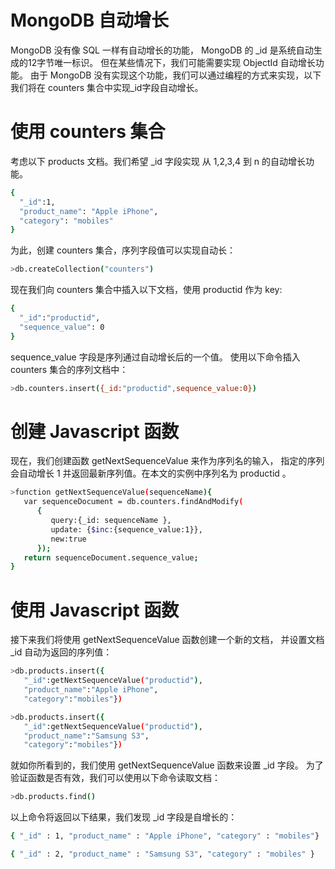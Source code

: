 # MongoDB 自动增长
MongoDB 没有像 SQL 一样有自动增长的功能， MongoDB 的 _id 是系统自动生成的12字节唯一标识。
但在某些情况下，我们可能需要实现 ObjectId 自动增长功能。
由于 MongoDB 没有实现这个功能，我们可以通过编程的方式来实现，以下我们将在 counters 集合中实现_id字段自动增长。
# 使用 counters 集合
考虑以下 products 文档。我们希望 _id 字段实现 从 1,2,3,4 到 n 的自动增长功能。
```bash 
{
  "_id":1,
  "product_name": "Apple iPhone",
  "category": "mobiles"
}
```
为此，创建 counters 集合，序列字段值可以实现自动长：
```bash
>db.createCollection("counters")
```
现在我们向 counters 集合中插入以下文档，使用 productid 作为 key:
```bash
{
  "_id":"productid",
  "sequence_value": 0
}
```
sequence_value 字段是序列通过自动增长后的一个值。
使用以下命令插入 counters 集合的序列文档中：
```bash
>db.counters.insert({_id:"productid",sequence_value:0})
```
# 创建 Javascript 函数
现在，我们创建函数 getNextSequenceValue 来作为序列名的输入， 指定的序列会自动增长 1 并返回最新序列值。在本文的实例中序列名为 productid 。
```bash
>function getNextSequenceValue(sequenceName){
   var sequenceDocument = db.counters.findAndModify(
      {
         query:{_id: sequenceName },
         update: {$inc:{sequence_value:1}},
         new:true
      });
   return sequenceDocument.sequence_value;
}
```
# 使用 Javascript 函数
接下来我们将使用 getNextSequenceValue 函数创建一个新的文档， 并设置文档 _id 自动为返回的序列值：
```bash
>db.products.insert({
   "_id":getNextSequenceValue("productid"),
   "product_name":"Apple iPhone",
   "category":"mobiles"})

>db.products.insert({
   "_id":getNextSequenceValue("productid"),
   "product_name":"Samsung S3",
   "category":"mobiles"})
```
就如你所看到的，我们使用 getNextSequenceValue 函数来设置 _id 字段。
为了验证函数是否有效，我们可以使用以下命令读取文档：
```bash
>db.products.find()
```
以上命令将返回以下结果，我们发现 _id 字段是自增长的：
```bash
{ "_id" : 1, "product_name" : "Apple iPhone", "category" : "mobiles"}

{ "_id" : 2, "product_name" : "Samsung S3", "category" : "mobiles" }
```
